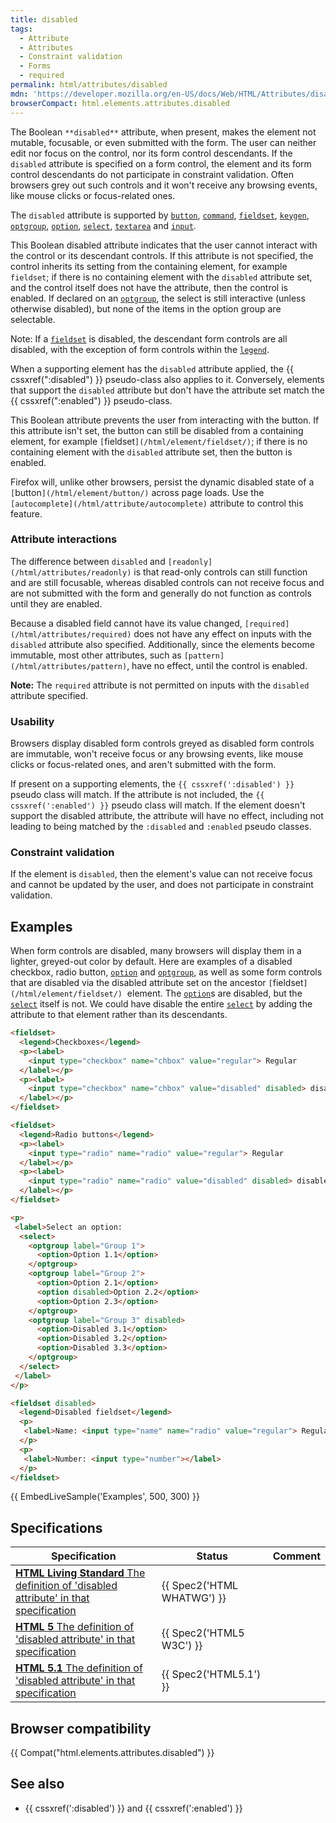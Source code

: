 ```yaml
---
title: disabled
tags:
  - Attribute
  - Attributes
  - Constraint validation
  - Forms
  - required
permalink: html/attributes/disabled
mdn: 'https://developer.mozilla.org/en-US/docs/Web/HTML/Attributes/disabled'
browserCompact: html.elements.attributes.disabled
---
```

The Boolean `**disabled**` attribute, when present, makes the element not mutable, focusable, or even submitted with the form. The user can neither edit nor focus on the control, nor its form control descendants. If the `disabled` attribute is specified on a form control, the element and its form control descendants do not participate in constraint validation. Often browsers grey out such controls and it won't receive any browsing events, like mouse clicks or focus-related ones.

The `disabled` attribute is supported by [`button`](/html/element/button/), [`command`](/html/element/command/), [`fieldset`](/html/element/fieldset/), [`keygen`](/html/element/keygen/), [`optgroup`](/html/element/optgroup/), [`option`](/html/element/option/), [`select`](/html/element/select/), [`textarea`](/html/element/textarea/) and [`input`](/html/element/input/).

This Boolean disabled attribute indicates that the user cannot interact with the control or its descendant controls. If this attribute is not specified, the control inherits its setting from the containing element, for example `fieldset`; if there is no containing element with the `disabled` attribute set, and the control itself does not have the attribute, then the control is enabled. If declared on an [`optgroup`](/html/element/optgroup/), the select is still interactive (unless otherwise disabled), but none of the items in the option group are selectable.

Note: If a [`fieldset`](/html/element/fieldset/) is disabled, the descendant form controls are all disabled, with the exception of form controls within the [`legend`](/html/element/legend/).

When a supporting element has the `disabled` attribute applied, the {{ cssxref(":disabled") }} pseudo-class also applies to it. Conversely, elements that support the `disabled` attribute but don't have the attribute set match the {{ cssxref(":enabled") }} pseudo-class.

This Boolean attribute prevents the user from interacting with the button. If this attribute isn't set, the button can still be disabled from a containing element, for example `[`fieldset`](/html/element/fieldset/)`; if there is no containing element with the `disabled` attribute set, then the button is enabled.

Firefox will, unlike other browsers, persist the dynamic disabled state of a `[`button`](/html/element/button/)` across page loads. Use the `[autocomplete](/html/attribute/autocomplete)` attribute to control this feature.

### Attribute interactions

The difference between `disabled` and `[readonly](/html/attributes/readonly)` is that read-only controls can still function and are still focusable, whereas disabled controls can not receive focus and are not submitted with the form and generally do not function as controls until they are enabled.

Because a disabled field cannot have its value changed, `[required](/html/attributes/required)` does not have any effect on inputs with the `disabled` attribute also specified. Additionally, since the elements become immutable, most other attributes, such as `[pattern](/html/attributes/pattern)`, have no effect, until the control is enabled.

**Note:** The `required` attribute is not permitted on inputs with the `disabled` attribute specified.

### Usability

Browsers display disabled form controls greyed as disabled form controls are immutable, won't receive focus or any browsing events, like mouse clicks or focus-related ones, and aren't submitted with the form.

If present on a supporting elements, the `{{ cssxref(':disabled') }}` pseudo class will match. If the attribute is not included, the `{{ cssxref(':enabled') }}` pseudo class will match. If the element doesn't support the disabled attribute, the attribute will have no effect, including not leading to being matched by the `:disabled` and `:enabled` pseudo classes.

### Constraint validation

If the element is `disabled`, then the element's value can not receive focus and cannot be updated by the user, and does not participate in constraint validation.

## Examples

When form controls are disabled, many browsers will display them in a lighter, greyed-out color by default. Here are examples of a disabled checkbox, radio button, [`option`](/html/element/option/) and [`optgroup`](/html/element/optgroup/), as well as some form controls that are disabled via the disabled attribute set on the ancestor `[`fieldset`](/html/element/fieldset/)`  element. The [`option`](/html/element/option/)s are disabled, but the [`select`](/html/element/select/) itself is not. We could have disable the entire [`select`](/html/element/select/) by adding the attribute to that element rather than its descendants.

```html
<fieldset>
  <legend>Checkboxes</legend>
  <p><label>
    <input type="checkbox" name="chbox" value="regular"> Regular
  </label></p>
  <p><label>
    <input type="checkbox" name="chbox" value="disabled" disabled> disabled
  </label></p>
</fieldset>

<fieldset>
  <legend>Radio buttons</legend>
  <p><label>
    <input type="radio" name="radio" value="regular"> Regular
  </label></p>
  <p><label>
    <input type="radio" name="radio" value="disabled" disabled> disabled
  </label></p>
</fieldset>

<p>
 <label>Select an option:
  <select>
    <optgroup label="Group 1">
      <option>Option 1.1</option>
    </optgroup>
    <optgroup label="Group 2">
      <option>Option 2.1</option>
      <option disabled>Option 2.2</option>
      <option>Option 2.3</option>
    </optgroup>
    <optgroup label="Group 3" disabled>
      <option>Disabled 3.1</option>
      <option>Disabled 3.2</option>
      <option>Disabled 3.3</option>
    </optgroup>
  </select>
 </label>
</p>

<fieldset disabled>
  <legend>Disabled fieldset</legend>
  <p>
   <label>Name: <input type="name" name="radio" value="regular"> Regular </label>
  </p>
  <p>
   <label>Number: <input type="number"></label>
  </p>
</fieldset>

```

{{ EmbedLiveSample('Examples', 500, 300) }}

## Specifications

| Specification | Status | Comment |
| --- | --- | --- |
| [**HTML Living Standard** The definition of 'disabled attribute' in that specification](https://html.spec.whatwg.org/multipage/forms.html#attr-input-disabled) | {{ Spec2('HTML WHATWG') }} |  |
| [**HTML 5** The definition of 'disabled attribute' in that specification](https://www.w3.org/TR/html52/forms.html#attr-input-disabled) | {{ Spec2('HTML5 W3C') }} |  |
| [**HTML 5.1** The definition of 'disabled attribute' in that specification](https://www.w3.org/TR/html51/sec-forms.html#the-disabled-attribute) | {{ Spec2('HTML5.1') }} |  |

## Browser compatibility

{{ Compat("html.elements.attributes.disabled") }}

## See also

-   {{ cssxref(':disabled') }} and {{ cssxref(':enabled') }}